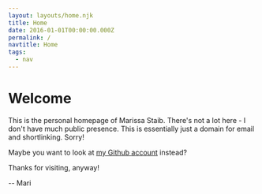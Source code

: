```yaml
---
layout: layouts/home.njk
title: Home
date: 2016-01-01T00:00:00.000Z
permalink: /
navtitle: Home
tags:
  - nav
---
```

# Welcome

This is the personal homepage of Marissa Staib. There's not a lot here - I don't have much public presence. This is essentially just a domain for email and shortlinking. Sorry!

Maybe you want to look at [my Github account](https://github.com/serynth) instead?

Thanks for visiting, anyway!

-- Mari
